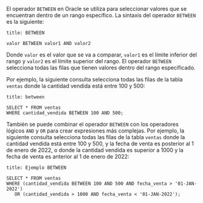 El operador `BETWEEN` en Oracle se utiliza para seleccionar valores que se encuentran dentro de un rango específico. La sintaxis del operador `BETWEEN` es la siguiente:

```ad-important
title: BETWEEN
```
```
valor BETWEEN valor1 AND valor2
```

Donde `valor` es el valor que se va a comparar, `valor1` es el límite inferior del rango y `valor2` es el límite superior del rango. El operador `BETWEEN` selecciona todas las filas que tienen valores dentro del rango especificado.

Por ejemplo, la siguiente consulta selecciona todas las filas de la tabla `ventas` donde la cantidad vendida está entre 100 y 500:

```ad-example
title: between
```
```
SELECT * FROM ventas
WHERE cantidad_vendida BETWEEN 100 AND 500;
```

También se puede combinar el operador `BETWEEN` con los operadores lógicos `AND` y `OR` para crear expresiones más complejas. Por ejemplo, la siguiente consulta selecciona todas las filas de la tabla `ventas` donde la cantidad vendida está entre 100 y 500, y la fecha de venta es posterior al 1 de enero de 2022, o donde la cantidad vendida es superior a 1000 y la fecha de venta es anterior al 1 de enero de 2022:

```ad-example
title: Ejemplo BETWEEN
```
```
SELECT * FROM ventas
WHERE (cantidad_vendida BETWEEN 100 AND 500 AND fecha_venta > '01-JAN-2022')
   OR (cantidad_vendida > 1000 AND fecha_venta < '01-JAN-2022');
```

